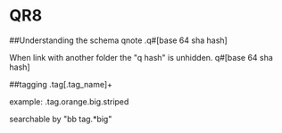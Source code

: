 # QR8 

##Understanding the schema
qnote
.q#[base 64 sha hash]

When link with another folder the "q hash" is unhidden.
q#[base 64 sha hash]


##tagging
.tag[.tag_name]+

example: .tag.orange.big.striped    

searchable by "bb tag.*big"
